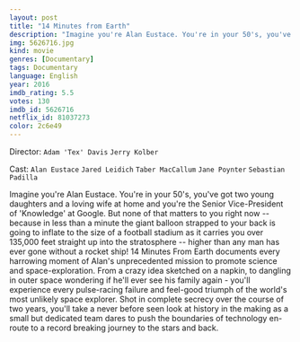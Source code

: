 ```yaml
---
layout: post
title: "14 Minutes from Earth"
description: "Imagine you're Alan Eustace. You're in your 50's, you've got two young daughters and a loving wife at home and you're the Senior Vice-President of 'Knowledge' at Google. But none of that matters to you right now -- because in less than a minute the giant balloon strapped to your back is going to inflate to the size of a football stadium as it carries you over 135,000 feet straight up into the stratosphere -- higher than any man has ever gone without a rocket ship! 14 Minutes From Earth documents every harrowing moment of Alan's unprecedented mission to promot.."
img: 5626716.jpg
kind: movie
genres: [Documentary]
tags: Documentary 
language: English
year: 2016
imdb_rating: 5.5
votes: 130
imdb_id: 5626716
netflix_id: 81037273
color: 2c6e49
---
```

Director: `Adam 'Tex' Davis` `Jerry Kolber`  

Cast: `Alan Eustace` `Jared Leidich` `Taber MacCallum` `Jane Poynter` `Sebastian Padilla` 

Imagine you're Alan Eustace. You're in your 50's, you've got two young daughters and a loving wife at home and you're the Senior Vice-President of 'Knowledge' at Google. But none of that matters to you right now -- because in less than a minute the giant balloon strapped to your back is going to inflate to the size of a football stadium as it carries you over 135,000 feet straight up into the stratosphere -- higher than any man has ever gone without a rocket ship! 14 Minutes From Earth documents every harrowing moment of Alan's unprecedented mission to promote science and space-exploration. From a crazy idea sketched on a napkin, to dangling in outer space wondering if he'll ever see his family again - you'll experience every pulse-racing failure and feel-good triumph of the world's most unlikely space explorer. Shot in complete secrecy over the course of two years, you'll take a never before seen look at history in the making as a small but dedicated team dares to push the boundaries of technology en-route to a record breaking journey to the stars and back.